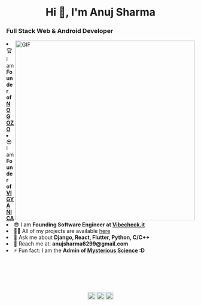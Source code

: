 <h1 align="center">Hi 👋, I'm Anuj Sharma</h1>
<h3 align="left">Full Stack Web & Android Developer</h3>
<img align="right" alt="GIF" src="https://thumbs.gfycat.com/EvilNextDevilfish-small.gif" width="480px"/>


<li align="left"> 🏆 I am <b>Founder of <a href="https://nogozo.com/">NOGOZO</a></b></li>

<li align="left"> 😎 I am <b>Founder of <a href="https://vigyanica.com/">VIGYANICA</a></b></li>

<li align="left"> 😎 I am <b>Founding Software Engineer at <a href="https://github.com/vibecheckit">Vibecheck.it</a></b></li>

<li align="left"> 👨‍💻 All of my projects are available <a href="https://github.com/anuj6299?tab=repositories">here</a></li>

<li align="left"> 💬 Ask me about <b>Django, React, Flutter, Python, C/C++</b></li>

<li align="left"> 📧 Reach me at: <b>anujsharma6299@gmail.com</b></li>
  
<li align="left"> ⚡ Fun fact: I am the <b>Admin of <a href="https://www.facebook.com/mysterioussci">Mysterious Science</a> :D</b></li><br/><br/>

<br/><br/>
<p align="center">
<a href="https://www.linkedin.com/in/anuj6299/" target="blank"><img align="center" src="https://cdn.jsdelivr.net/npm/simple-icons@3.0.1/icons/linkedin.svg" alt="sachin10101998" height="20" width="20" /></a>
<a href="https://www.facebook.com/anuj6299" target="blank"><img align="center" src="https://cdn.jsdelivr.net/npm/simple-icons@3.0.1/icons/facebook.svg" alt="sachin.mathers.7" height="20" width="20" /></a>
<a href="https://www.instagram.com/_anujs/" target="blank"><img align="center" src="https://cdn.jsdelivr.net/npm/simple-icons@3.0.1/icons/instagram.svg" alt="superachnural" height="20" width="20" /></a>
</p>
